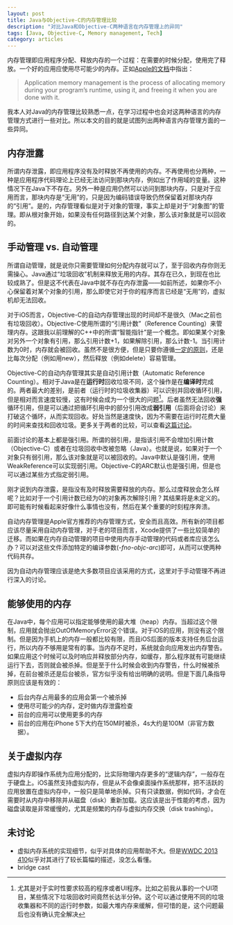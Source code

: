 ```yaml
---
layout: post
title: Java与Objective-C的内存管理比较
description: "对比Java和Objective-C两种语言在内存管理上的异同"
tags: [Java, Objective-C, Memory management, Tech]
category: articles
---
```


内存管理即应用程序分配、释放内存的一个过程：在需要的时候分配，使用完了释放。一个好的应用应使用尽可能少的内存。正如[Apple的文档](https://developer.apple.com/library/mac/documentation/Cocoa/Conceptual/MemoryMgmt/Articles/MemoryMgmt.html)中指出：

> Application memory management is the process of allocating memory during your program’s runtime, using it, and freeing it when you are done with it. 

我本人对Java的内存管理比较熟悉一点，在学习过程中也会对这两种语言的内存管理方式进行一些对比。所以本文的目的就是试图列出两种语言内存管理方面的一些异同。


## 内存泄露
所谓内存泄露，即应用程序没有及时释放不再使用的内存。不再使用也分两种，一种是应用程序代码理论上已经无法访问到那块内存，例如出了作用域的变量。这种情况下在Java下不存在。另外一种是应用仍然可以访问到那块内存，只是对于应用而言，那块内存是“无用”的，只是因为编码错误导致仍然保留着对那块内存的“引用”。是的，内存管理看似是对于对象的管理，事实上却是对于“对象图”的管理。即从根对象开始，如果没有任何路径到达某个对象，那么该对象就是可以回收的。


## 手动管理 vs. 自动管理
所谓自动管理，就是说你只需要管理如何分配内存就可以了，至于回收内存你则无需操心。Java通过“垃圾回收”机制来释放无用的内存。其存在已久，到现在也比较成熟了。但是这不代表在Java中就不存在内存泄露——如前所述，如果你不小心保留着对某个对象的引用，那么即使它对于你的程序而言已经是“无用”的，虚拟机却无法回收。

对于iOS而言，Objective-C的自动内存管理出现的时间却不是很久（Mac之前也有垃圾回收）。Objective-C使用所谓的“引用计数”（Reference Counting）来管理内存。这跟我以前理解的C++中的所谓“智能指针”是一个概念。即如果某个对象对另外一个对象有引用，那么引用计数+1，如果解除引用，那么计数-1。当引用计数为0时，内存就会被回收。虽然不是很方便，但是只要你遵循[一定的原则](https://developer.apple.com/library/mac/documentation/Cocoa/Conceptual/MemoryMgmt/Articles/mmRules.html#//apple_ref/doc/uid/20000994-BAJHFBGH)，还是比每次分配（例如用new），然后释放（例如delete）容易管理。

Objective-C的自动内存管理其实是自动引用计数（Automatic Reference Counting）。相对于Java是在**运行时**回收垃圾不同，这个操作是在**编译时**完成的。两者最大的差别，是前者（运行时的垃圾收集器）可以识别并回收循环引用，但是相对而言速度较慢，这有时候会成为一个很大的问题[^1]。后者虽然无法回收**强**循环引用，但是可以通过把循环引用中的部分引用改成**弱引用**（后面将会讨论）来打破这个循环，从而实现回收。好处当然是速度快，因为不需要在运行时花费大量的时间来查找和回收垃圾。更多关于两者的比较，可以查看[这篇讨论](http://lists.apple.com/archives/objc-language/2011/Jun/msg00013.html)。

前面讨论的基本上都是强引用。所谓的弱引用，是指该引用不会增加引用计数（Objective-C）或者在垃圾回收中改被忽略（Java）。也就是说，如果对于一个对象只有弱引用，那么该对象就是可以被回收的。Java中默认是强引用，使用WeakReference可以实现弱引用。Objective-C的ARC默认也是强引用，但是也可以通过某些方式指定弱引用。

刚才说到内存泄露，是指没有及时释放需要释放的内存。那么过度释放会怎么样呢？比如对于一个引用计数已经为0的对象再次解除引用？其结果将是未定义的。即可能有时候看起来好像什么事情也没有，然后在某个重要的时刻程序奔溃。

自动内存管理是Apple官方推荐的内存管理方式，安全而且高效。所有新的项目都应该尽量采用自动内存管理，对于老的项目而言，Xcode提供了一些比较简单的迁移。而如果在内存自动管理的项目中使用内存手动管理的代码或者库应该怎么办？可以对这些文件添加特定的编译参数(*-fno-objc-arc*)即可，从而可以使两种代码共存。

因为自动内存管理应该是绝大多数项目应该采用的方式，这里对于手动管理不再进行深入的讨论。

## 能够使用的内存
在Java中，每个应用可以指定能够使用的最大堆（heap）内存。当超过这个限制，应用就会抛出OutOfMemoryError这个错误。对于iOS的应用，则没有这个限制。但是因为手机上的内存一般都比较有限，而且iOS后面的版本支持任务后台运行，所以内存不够用是常有的事。当内存不足时，系统就会向应用发出内存警告。如果应用这个时候可以及时响应并释放部分内存，如缓存，那么程序就有可能继续运行下去，否则就会被杀掉。但是至于什么时候会收到内存警告，什么时候被杀掉，在前台被杀还是后台被杀，官方似乎没有给出明确的说明。但是下面几条指导原则应该是有效的：

- 后台内存占用最多的应用会第一个被杀掉
- 使用尽可能少的内存，定时做内存泄露检查
- 前台的应用可以使用更多的内存
- 前台的应用在iPhone 5下大约在150M时被杀，4s大约是100M（非官方数据）。

## 关于虚拟内存
虚拟内存即操作系统为应用分配的，比实际物理内存更多的“逻辑内存”，一般存在于硬盘上。iOS虽然支持虚拟内存，但是从不会像桌面操作系统那样，把不活跃的应用放置在虚拟内存中，一般只是简单地杀掉。只有只读数据，例如代码，才会在需要时从内存中移除并从磁盘（disk）重新加载。这应该是出于性能的考虑，因为磁盘读取是非常缓慢的，尤其是频繁的内存与虚拟内存交换（disk trashing）。

## 未讨论
- 虚拟内存系统的实现细节，似乎对具体的应用帮助不大。但是[WWDC 2013 410](https://developer.apple.com/wwdc/videos/index.php?id=410)似乎对其进行了较长篇幅的描述，没怎么看懂。
- bridge cast

[^1]: 尤其是对于实时性要求较高的程序或者UI程序。比如之前我从事的一个UI项目，某些情况下垃圾回收时间竟然长达半分钟。这个可以通过使用不同的垃圾收集器和不同的运行时参数，如最大堆内存来缓解，但可惜的是，这个问题最后也没有确认完全解决
